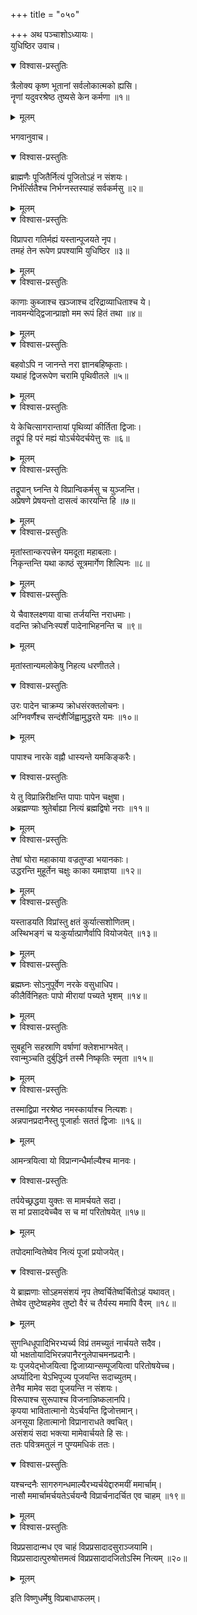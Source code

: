 +++
title = "०५०"

+++
अथ पञ्चाशोऽध्यायः।  
युधिष्ठिर उवाच।  

<details open><summary>विश्वास-प्रस्तुतिः</summary>

त्रैलोक्य कृष्ण भूतानां सर्वलोकात्मको ह्यसि।  
नॄणां यदुवरश्रेष्ठ तुष्यसे केन कर्मणा ॥१॥
</details>

<details><summary>मूलम्</summary>

त्रैलोक्य कृष्ण भूतानां सर्वलोकात्मको ह्यसि।  
नॄणां यदुवरश्रेष्ठ तुष्यसे केन कर्मणा ॥१॥
</details>

भगवानुवाच।  

<details open><summary>विश्वास-प्रस्तुतिः</summary>

ब्राह्मणैः पूजितैर्नित्यं पूजितोऽहं न संशयः।  
निर्भर्त्सितैश्च निर्भग्नस्तस्याहं सर्वकर्मसु ॥२॥
</details>

<details><summary>मूलम्</summary>

ब्राह्मणैः पूजितैर्नित्यं पूजितोऽहं न संशयः।  
निर्भर्त्सितैश्च निर्भग्नस्तस्याहं सर्वकर्मसु ॥२॥
</details>


<details open><summary>विश्वास-प्रस्तुतिः</summary>

विप्रापरा गतिर्मह्यं यस्तान्पूजयते नृप।  
तमहं तेन रूपेण प्रपश्यामि युधिष्ठिर ॥३॥
</details>

<details><summary>मूलम्</summary>

विप्रापरा गतिर्मह्यं यस्तान्पूजयते नृप।  
तमहं तेन रूपेण प्रपश्यामि युधिष्ठिर ॥३॥
</details>


<details open><summary>विश्वास-प्रस्तुतिः</summary>

काणाः कुब्जाश्च खञ्जाश्च दरिद्राव्याधिताश्च ये।  
नावमन्येद्द्विजान्प्राज्ञो मम रूपं हितं तथा ॥४॥
</details>

<details><summary>मूलम्</summary>

काणाः कुब्जाश्च खञ्जाश्च दरिद्राव्याधिताश्च ये।  
नावमन्येद्द्विजान्प्राज्ञो मम रूपं हितं तथा ॥४॥
</details>


<details open><summary>विश्वास-प्रस्तुतिः</summary>

बहवोऽपि न जानन्ते नरा ज्ञानबहिष्कृताः।  
यथाहं द्विजरूपेण चरामि पृथिवीतले ॥५॥
</details>

<details><summary>मूलम्</summary>

बहवोऽपि न जानन्ते नरा ज्ञानबहिष्कृताः।  
यथाहं द्विजरूपेण चरामि पृथिवीतले ॥५॥
</details>


<details open><summary>विश्वास-प्रस्तुतिः</summary>

ये केचित्सागरान्तायां पृथिव्यां कीर्तिता द्विजाः।  
तद्रूपं हि परं मह्यं योऽर्चयेदर्चयेत्तु सः ॥६॥
</details>

<details><summary>मूलम्</summary>

ये केचित्सागरान्तायां पृथिव्यां कीर्तिता द्विजाः।  
तद्रूपं हि परं मह्यं योऽर्चयेदर्चयेत्तु सः ॥६॥
</details>


<details open><summary>विश्वास-प्रस्तुतिः</summary>

तद्रूपान् घ्नन्ति ये विप्रान्विकर्मसु च युञ्जन्ति।  
अप्रेषणे प्रेषयन्तो दासत्वं कारयन्ति हि ॥७॥
</details>

<details><summary>मूलम्</summary>

तद्रूपान् घ्नन्ति ये विप्रान्विकर्मसु च युञ्जन्ति।  
अप्रेषणे प्रेषयन्तो दासत्वं कारयन्ति हि ॥७॥
</details>


<details open><summary>विश्वास-प्रस्तुतिः</summary>

मृतांस्तान्करपत्त्रेन यमदूता महाबलाः।  
निकृन्तन्ति यथा काष्ठं सूत्रमार्गेण शिल्पिनः ॥८॥
</details>

<details><summary>मूलम्</summary>

मृतांस्तान्करपत्त्रेन यमदूता महाबलाः।  
निकृन्तन्ति यथा काष्ठं सूत्रमार्गेण शिल्पिनः ॥८॥
</details>


<details open><summary>विश्वास-प्रस्तुतिः</summary>

ये चैवाश्लक्ष्णया वाचा तर्जयन्ति नराधमाः।  
वदन्ति क्रोधनिःस्पर्शं पादेनाभिहनन्ति च ॥९॥
</details>

<details><summary>मूलम्</summary>

ये चैवाश्लक्ष्णया वाचा तर्जयन्ति नराधमाः।  
वदन्ति क्रोधनिःस्पर्शं पादेनाभिहनन्ति च ॥९॥
</details>

मृतांस्तान्यमलोकेषु निहत्य धरणीतले।  

<details open><summary>विश्वास-प्रस्तुतिः</summary>

उरः पादेन चाक्रम्य क्रोधसंरक्तलोचनः।  
अग्निवर्णैश्च सन्दंशैर्जिह्वामुद्धरते यमः ॥१०॥
</details>

<details><summary>मूलम्</summary>

उरः पादेन चाक्रम्य क्रोधसंरक्तलोचनः।  
अग्निवर्णैश्च सन्दंशैर्जिह्वामुद्धरते यमः ॥१०॥
</details>

पापाश्च नारके वह्नौ धास्यन्ते यमकिङ्करैः।  

<details open><summary>विश्वास-प्रस्तुतिः</summary>

ये तु विप्रान्निरीक्षन्ति पापाः पापेन चक्षुषा।  
अब्रह्मण्याः श्रुतेर्बाह्या नित्यं ब्रह्मद्विषो नराः ॥११॥
</details>

<details><summary>मूलम्</summary>

ये तु विप्रान्निरीक्षन्ति पापाः पापेन चक्षुषा।  
अब्रह्मण्याः श्रुतेर्बाह्या नित्यं ब्रह्मद्विषो नराः ॥११॥
</details>


<details open><summary>विश्वास-प्रस्तुतिः</summary>

तेषां घोरा महाकाया वज्रतुण्डा भयानकाः।  
उद्धरन्ति मुहूर्तेन चक्षुः काका यमाज्ञया ॥१२॥
</details>

<details><summary>मूलम्</summary>

तेषां घोरा महाकाया वज्रतुण्डा भयानकाः।  
उद्धरन्ति मुहूर्तेन चक्षुः काका यमाज्ञया ॥१२॥
</details>


<details open><summary>विश्वास-प्रस्तुतिः</summary>

यस्ताडयति विप्रांस्तु क्षतं कुर्यात्सशोणितम्।  
अस्थिभङ्गं च यःकुर्यात्प्राणैर्वापि वियोजयेत् ॥१३॥
</details>

<details><summary>मूलम्</summary>

यस्ताडयति विप्रांस्तु क्षतं कुर्यात्सशोणितम्।  
अस्थिभङ्गं च यःकुर्यात्प्राणैर्वापि वियोजयेत् ॥१३॥
</details>


<details open><summary>विश्वास-प्रस्तुतिः</summary>

ब्रह्मघ्नः सोऽनुपूर्वेण नरके वसुधाधिप।  
कीलैर्विनिहतः पापो मीरायां पच्यते भृशम् ॥१४॥
</details>

<details><summary>मूलम्</summary>

ब्रह्मघ्नः सोऽनुपूर्वेण नरके वसुधाधिप।  
कीलैर्विनिहतः पापो मीरायां पच्यते भृशम् ॥१४॥
</details>


<details open><summary>विश्वास-प्रस्तुतिः</summary>

सुबहूनि सहस्राणि वर्षाणां क्लेशभाग्भवेत्।  
रवान्मुञ्चति दुर्बुद्धिर्न तस्मै निष्कृतिः स्मृता ॥१५॥
</details>

<details><summary>मूलम्</summary>

सुबहूनि सहस्राणि वर्षाणां क्लेशभाग्भवेत्।  
रवान्मुञ्चति दुर्बुद्धिर्न तस्मै निष्कृतिः स्मृता ॥१५॥
</details>


<details open><summary>विश्वास-प्रस्तुतिः</summary>

तस्माद्विप्रा नरश्रेष्ठ नमस्कार्याश्च नित्यशः।  
अन्नपानप्रदानैस्तु पूजार्हाः सततं द्विजाः ॥१६॥
</details>

<details><summary>मूलम्</summary>

तस्माद्विप्रा नरश्रेष्ठ नमस्कार्याश्च नित्यशः।  
अन्नपानप्रदानैस्तु पूजार्हाः सततं द्विजाः ॥१६॥
</details>

आमन्त्रयित्वा यो विप्रान्गन्धैर्माल्यैश्च मानवः।  

<details open><summary>विश्वास-प्रस्तुतिः</summary>

तर्पयेच्छ्रद्धया युक्तः स मामर्चयते सदा।  
स मां प्रसादयेच्चैव स च मां परितोषयेत् ॥१७॥
</details>

<details><summary>मूलम्</summary>

तर्पयेच्छ्रद्धया युक्तः स मामर्चयते सदा।  
स मां प्रसादयेच्चैव स च मां परितोषयेत् ॥१७॥
</details>

तपोदमान्वितेष्वेव नित्यं पूजां प्रयोजयेत्।  

<details open><summary>विश्वास-प्रस्तुतिः</summary>

ये ब्राह्मणाः सोऽहमसंशयं नृप तेष्वर्चितेष्वर्चितोऽहं यथावत्।  
तेष्वेव तुष्टेष्वहमेव तुष्टो वैरं च तैर्यस्य ममापि वैरम् ॥१८॥
</details>

<details><summary>मूलम्</summary>

ये ब्राह्मणाः सोऽहमसंशयं नृप तेष्वर्चितेष्वर्चितोऽहं यथावत्।  
तेष्वेव तुष्टेष्वहमेव तुष्टो वैरं च तैर्यस्य ममापि वैरम् ॥१८॥
</details>

सुगन्धिधूपादिभिरभ्यर्च्य विप्रं तमच्युतं नार्चयते सदैव।  
यो भक्षतोयादिभिरन्नपानैरनुलेपाचमनप्रदानैः।  
यः पूजयेद्भोजयित्वा द्विजाग्र्यान्सम्पूजयित्वा परितोषयेच्च।  
अर्घ्यादिना येऽभिपूज्य पूजयन्ति सदाच्युतम्।  
तेनैव मामेव सदा पूजयन्ति न संशयः।  
विरूपाश्च सुरूपाश्च विजनान्निष्कलानपि।  
कृपया भावितात्मानो येऽर्चयन्ति द्विजोत्तमान्।  
अनसूया हितात्मानो विप्रानाराधते क्वचित्।  
असंशयं सदा भक्त्या मामेवार्चयते हि सः।  
ततः पवित्रमतुलं न पुण्यमधिकं ततः।  

<details open><summary>विश्वास-प्रस्तुतिः</summary>

यश्चन्दनैः सागरुगन्धमाल्यैरभ्यर्चयेद्दारुमयीं ममार्चाम्।  
नासौ ममार्चामर्चयतेऽर्चयन्वै विप्रार्चनादर्चित एव चाहम् ॥१९॥
</details>

<details><summary>मूलम्</summary>

यश्चन्दनैः सागरुगन्धमाल्यैरभ्यर्चयेद्दारुमयीं ममार्चाम्।  
नासौ ममार्चामर्चयतेऽर्चयन्वै विप्रार्चनादर्चित एव चाहम् ॥१९॥
</details>


<details open><summary>विश्वास-प्रस्तुतिः</summary>

विप्रप्रसादान्मध एव चाहं विप्रप्रसादादसुराञ्जयामि।  
विप्रप्रसादात्पुरुषोत्तमत्वं विप्रप्रसादादजितोऽस्मि नित्यम् ॥२०॥
</details>

<details><summary>मूलम्</summary>

विप्रप्रसादान्मध एव चाहं विप्रप्रसादादसुराञ्जयामि।  
विप्रप्रसादात्पुरुषोत्तमत्वं विप्रप्रसादादजितोऽस्मि नित्यम् ॥२०॥
</details>

इति विष्णुधर्मेषु विप्रबाधाफलम्।  
